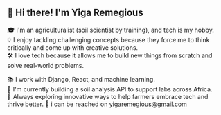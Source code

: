 ## 👋 Hi there! I'm Yiga Remegious

🎓 I'm an agriculturalist (soil scientist by training), and tech is my hobby.  
💡 I enjoy tackling challenging concepts because they force me to think critically and come up with creative solutions.  
🛠️ I love tech because it allows me to build new things from scratch and solve real-world problems.

📚 I work with Django, React, and machine learning.  
🎯 I'm currently building a soil analysis API to support labs across Africa.  
🚀 Always exploring innovative ways to help farmers embrace tech and thrive better.
📱 i can be reached on yigaremegious@gmail.com
